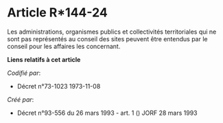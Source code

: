 # Article R*144-24

Les administrations, organismes publics et collectivités territoriales qui ne sont pas représentés au conseil des sites
peuvent être entendus par le conseil pour les affaires les concernant.

**Liens relatifs à cet article**

_Codifié par_:

  - Décret n°73-1023 1973-11-08

_Créé par_:

  - Décret n°93-556 du 26 mars 1993 - art. 1 () JORF 28 mars 1993
